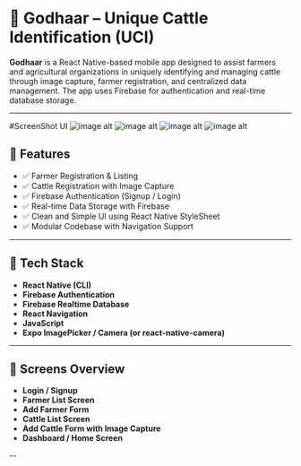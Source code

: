 # 🐄 Godhaar – Unique Cattle Identification (UCI)

**Godhaar** is a React Native-based mobile app designed to assist farmers and agricultural organizations in uniquely identifying and managing cattle through image capture, farmer registration, and centralized data management. The app uses Firebase for authentication and real-time database storage.

---
#ScreenShot UI
![image alt](https://github.com/Mohsinpadhan/GodhaarUCI/blob/846316112f240a6a7f704906fc87366585f47fda/img1.jpg)
![image alt](https://github.com/Mohsinpadhan/GodhaarUCI/blob/4398e76aff1ad3953f703c25805a0c7314cb1dd0/img2.jpg)
![image alt](https://github.com/Mohsinpadhan/GodhaarUCI/blob/d9abb1dd48da70718fff2dd6bae07fe54d2c0553/img3.jpg)
![image alt](https://github.com/Mohsinpadhan/GodhaarUCI/blob/e5b8e43b0f373e0f72f05ec7b5d50e81f15bbff8/img4.jpg)

## 🚀 Features

- ✅ Farmer Registration & Listing  
- ✅ Cattle Registration with Image Capture  
- ✅ Firebase Authentication (Signup / Login)  
- ✅ Real-time Data Storage with Firebase  
- ✅ Clean and Simple UI using React Native StyleSheet  
- ✅ Modular Codebase with Navigation Support

---

## 🧪 Tech Stack

- **React Native (CLI)**
- **Firebase Authentication**
- **Firebase Realtime Database**
- **React Navigation**
- **JavaScript**
- **Expo ImagePicker / Camera (or react-native-camera)**

---

## 📸 Screens Overview

- **Login / Signup**
- **Farmer List Screen**
- **Add Farmer Form**
- **Cattle List Screen**
- **Add Cattle Form with Image Capture**
- **Dashboard / Home Screen**

--


